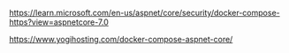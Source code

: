 https://learn.microsoft.com/en-us/aspnet/core/security/docker-compose-https?view=aspnetcore-7.0

https://www.yogihosting.com/docker-compose-aspnet-core/